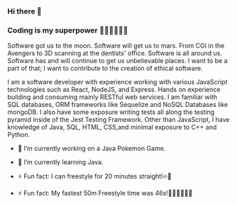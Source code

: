 ### Hi there 👋

### Coding is my superpower 🦸🏾‍♂️🧙🏾‍♂️
Software got us to the moon. Software will get us to mars. From CGI in the Avengers to 3D scanning at the dentists' office. Software is all around us. Software has and will continue to get us unbelievable places. I want to be a part of that; I want to contribute to the creation of ethical software.

I am a software developer with experience working with various JavaScript technologies such as React, NodeJS, and Express. Hands on experience building and consuming mainly RESTful web services. I am familiar with SQL databases, ORM frameworks like Sequelize and NoSQL Databases like mongoDB. I also have some exposure writing tests all along the testing pyramid inside of the Jest Testing Framework.  Other than JavaScript, I have knowledge of Java, SQL, HTML, CSS,and minimal exposure to C++ and Python.



- 🔭 I’m currently working on a Java Pokemon Game.
- 🌱 I’m currently learning Java.

- ⚡ Fun fact: I can freestyle for 20 minutes straight!🔥🎤
- ⚡ Fun fact: My fastest 50m Freestyle time was 46s!🏊🏾‍♂️🏊🏾‍♂️


